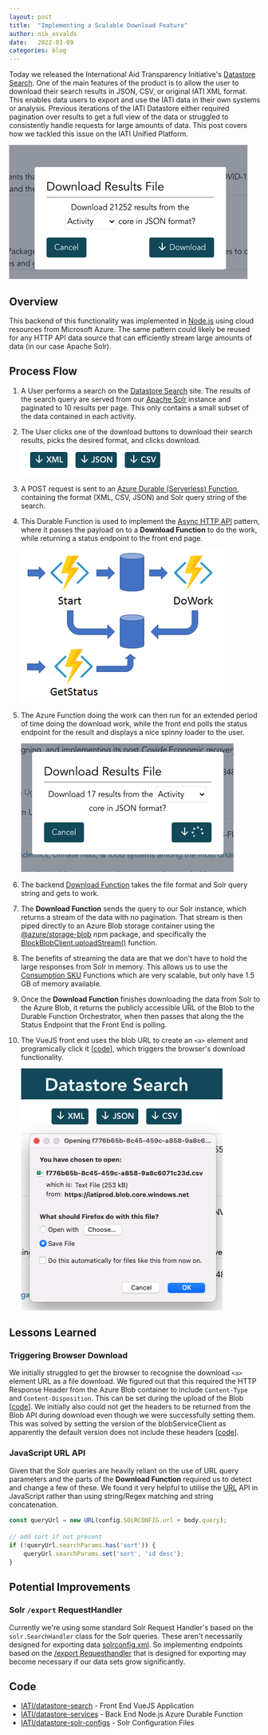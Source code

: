 ```yaml
---
layout: post
title:  "Implementing a Scalable Download Feature"
author: nik_osvalds
date:   2022-03-09
categories: blog
---
```


Today we released the International Aid Transparency Initiative's [Datastore Search](https://datastore.iatistandard.org). One of the main features of the product is to allow the user to download their search results in JSON, CSV, or original IATI XML format. This enables data users to export and use the IATI data in their own systems or analysis. Previous iterations of the IATI Datastore either required pagination over results to get a full view of the data or struggled to consistently handle requests for large amounts of data. This post covers how we tackled this issue on the IATI Unified Platform.

![IATI Datastore Search Downloader](/assets/download_modal.png)

## Overview 

This backend of this functionality was implemented in [Node.js](https://nodejs.org/en/) using cloud resources from Microsoft Azure. The same pattern could likely be reused for any HTTP API data source that can efficiently stream large amounts of data (in our case Apache Solr).

## Process Flow

1. A User performs a search on the [Datastore Search](https://datastore.iatistandard.org) site. The results of the search query are served from our [Apache Solr](https://solr.apache.org) instance and paginated to 10 results per page. This only contains a small subset of the data contained in each activity.
1. The User clicks one of the download buttons to download their search results, picks the desired format, and clicks download.
    ![download buttons](/assets/download_buttons.png)
1. A POST request is sent to an [Azure Durable (Serverless) Function](https://docs.microsoft.com/en-us/azure/azure-functions/durable/durable-functions-overview?tabs=csharp), containing the format (XML, CSV, JSON) and Solr query string of the search.
1. This Durable Function is used to implement the [Async HTTP API](https://docs.microsoft.com/en-us/azure/azure-functions/durable/durable-functions-overview?tabs=csharp#async-http) pattern, where it passes the payload on to a **Download Function** to do the work, while returning a status endpoint to the front end page.
    
    ![Async HTTP API Pattern](/assets/async-http-api.png)
1. The Azure Function doing the work can then run for an extended period of time doing the download work, while the front end polls the status endpoint for the result and displays a nice spinny loader to the user.
    
    ![download spinny loader](/assets/downloading_in_action.png)
1. The backend [Download Function](https://github.com/IATI/datastore-services/blob/main/Download/index.js) takes the file format and Solr query string and gets to work. 
1. The **Download Function** sends the query to our Solr instance, which returns a stream of the data with no pagination. That stream is then piped directly to an Azure Blob storage container using the [@azure/storage-blob](https://www.npmjs.com/package/@azure/storage-blob) npm package, and specifically the [BlockBlobClient.uploadStream()](https://docs.microsoft.com/en-gb/javascript/api/@azure/storage-blob/blockblobclient?view=azure-node-latest#@azure-storage-blob-blockblobclient-uploadstream) function.
1. The benefits of streaming the data are that we don't have to hold the large responses from Solr in memory. This allows us to use the [Consumption SKU](https://docs.microsoft.com/en-us/azure/azure-functions/consumption-plan) Functions which are very scalable, but only have 1.5 GB of memory available. 
1. Once the **Download Function** finishes downloading the data from Solr to the Azure Blob, it returns the publicly accessible URL of the Blob to the Durable Function Orchestrator, when then passes that along the the Status Endpoint that the Front End is polling.
1. The VueJS front end uses the blob URL to create an `<a>` element and programically click it [[code](https://github.com/IATI/datastore-search/blob/8cd2782ac17ed05e72495d9e9295ad9c5d01c0b6/src/global.js#L512-L518)], which triggers the browser's download functionality. 

    ![download prompt](/assets/download_prompt.png)

## Lessons Learned

### Triggering Browser Download

We initially struggled to get the browser to recognise the download `<a>` element URL as a file download. We figured out that this required the HTTP Response Header from the Azure Blob container to include `Content-Type` and `Content-Disposition`. This can be set during the upload of the Blob [[code](https://github.com/IATI/datastore-services/blob/c9c72fc168cbd7fd05e77d17a57d682c1773276b/Download/index.js#L74-L79)]. We initially also could not get the headers to be returned from the Blob API during download even though we were successfully setting them. This was solved by setting the version of the blobServiceClient as apparently the default version does not include these headers [[code](https://github.com/IATI/datastore-services/blob/2f7e7ad65989edab8c1f0a52b523969ff6123cf0/Download/index.js#L59-L60)]. 

### JavaScript URL API

Given that the Solr queries are heavily reliant on the use of URL query parameters and the parts of the **Download Function** required us to detect and change a few of these. We found it very helpful to utilise the [URL](https://developer.mozilla.org/en-US/docs/Web/API/URL) API in JavaScript rather than using string/Regex matching and string concatenation. 

```js
const queryUrl = new URL(config.SOLRCONFIG.url + body.query);

// add sort if not present
if (!queryUrl.searchParams.has('sort')) {
    queryUrl.searchParams.set('sort', 'id desc');
}
```

## Potential Improvements

### Solr `/export` RequestHandler

Currently we're using some standard Solr Request Handler's based on the `solr.SearchHandler` class for the Solr queries. These aren't necessarily designed for exporting data [solrconfig.xml](https://github.com/IATI/datastore-solr-configs/blob/4df9facfe27fbcf6eee201b48ae3260a8f3b94d0/configsets/activity/conf/solrconfig.xml#L686-L759). So implementing endpoints based on the [/export Requesthandler](https://solr.apache.org/guide/8_10/exporting-result-sets.html#the-export-requesthandler) that is designed for exporting may become necessary if our data sets grow significantly. 

## Code

- [IATI/datastore-search](https://github.com/IATI/datastore-search) - Front End VueJS Application
- [IATI/datastore-services](https://github.com/IATI/datastore-services) - Back End Node.js Azure Durable Function
- [IATI/datastore-solr-configs](https://github.com/IATI/datastore-solr-configs) - Solr Configuration Files
